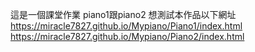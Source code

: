 這是一個課堂作業 piano1跟piano2
想測試本作品以下網址
https://miracle7827.github.io/Mypiano/Piano1/index.html
https://miracle7827.github.io/Mypiano/Piano2/index.html
